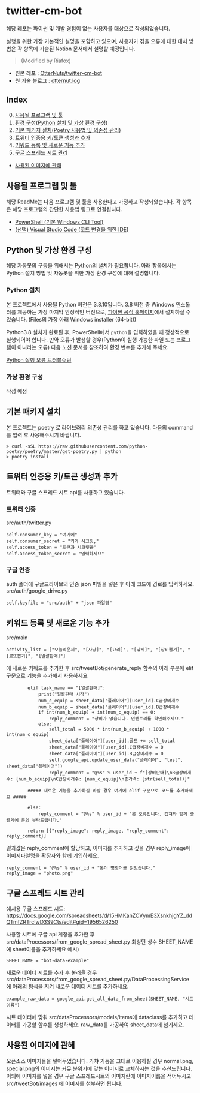 # twitter-cm-bot

해당 레포는 파이썬 및 개발 경험이 없는 사용자를 대상으로 작성되었습니다.

실행을 위한 가장 기본적인 설명을 포함하고 있으며, 사용자가 겪을 오류에 대한 대처 방법은 각 항목에 기술된 Notion 문서에서 설명할 예정입니다.

> (Modified by Riafox)

- 원본 레포 : [OtterNuts/twitter-cm-bot](https://github.com/OtterNuts/twitter-cm-bot)
- 원 기술 블로그 : [otternut.log](https://velog.io/@otternut/%ED%8A%B8%EC%9C%84%ED%84%B0%EB%A1%9C-trpg%EA%B2%8C%EC%9E%84%EC%9A%A9-%EB%B4%87%EC%9D%84-%EB%A7%8C%EB%93%A4%EC%96%B4%EB%B3%B4%EC%9E%90-0-%EB%93%A4%EC%96%B4%EA%B0%80%EA%B8%B0)


## Index

0. [사용될 프로그램 및 툴](#사용될-프로그램-및-툴)
1. [환경 구성(Python 설치 및 가상 환경 구성)](#Python-및-가상-환경-구성)
2. [기본 패키지 설치(Poetry 사용법 및 의존성 관리)](#기본-패키지-설치)
3. [트위터 인증용 키/토큰 생성과 추가](#트위터-인증용-키/토큰-생성과-추가)
4. [키워드 등록 및 새로운 기능 추가](#키워드-등록-및-새로운-기능-추가)
5. [구글 스프레드 시트 관리](#구글-스프레드-시트-관리)
- [사용된 이미지에 관해](#사용된-이미지에-관해)

## 사용될 프로그램 및 툴

해당 ReadMe는 다음 프로그램 및 툴을 사용한다고 가정하고 작성되었습니다. 각 항목은 해당 프로그램의 간단한 사용법 링크로 연결됩니다.

- [PowerShell (기본 Windows CLI Tool)](https://appia.tistory.com/409)
- [(선택) Visual Studio Code (코드 변경을 위한 IDE)](https://m.blog.naver.com/cjsksk3113/222360517100)

## Python 및 가상 환경 구성

해당 자동봇의 구동을 위해서는 Python의 설치가 필요합니다. 아래 항목에서는 Python 설치 방법 및 자동봇을 위한 가상 환경 구성에 대해 설명합니다.

### Python 설치

본 프로젝트에서 사용될 Python 버전은 3.8.10입니다. 3.8 버전 중 Windows 인스톨러를 제공하는 가장 마지막 안정적인 버전으로, [파이썬 공식 홈페이지](https://www.python.org/downloads/release/python-3810/)에서 설치하실 수 있습니다. (Files의 가장 아래 Windows installer (64-bit))

Python3.8 설치가 완료된 후, PowerShell에서 ```python```을 입력하였을 때 정상적으로 실행되어야 합니다. 만약 오류가 발생할 경우(Python이 실행 가능한 파일 또는 프로그램이 아니라는 오류) 다음 노션 문서를 참조하여 환경 변수를 추가해 주세요.

[Python 실행 오류 트러블슈팅](https://www.notion.so/Python-f396637ef5b04e909720a4d6e6bfed48)

### 가상 환경 구성

작성 예정

## 기본 패키지 설치

본 프로젝트는 poetry 로 라이브러리 의존성 관리를 하고 있습니다. 다음의 command를 입력 후 사용해주시기 바랍니다.

```
> curl -sSL https://raw.githubusercontent.com/python-poetry/poetry/master/get-poetry.py | python
> poetry install
```

## 트위터 인증용 키/토큰 생성과 추가

트위터와 구글 스프레드 시트 api를 사용하고 있습니다.

### 트위터 인증
src/auth/twitter.py

```
self.consumer_key = "여기에"
self.consumer_secret = "키와 시크릿,"
self.access_token = "토큰과 시크릿을"
self.access_token_secret = "입력하세요"

```

### 구글 인증
auth 폴더에 구글드라이브의 인증 json 파일을 넣은 후 아래 코드에 경로를 입력하세요.
src/auth/google_drive.py

```
self.keyfile = "src/auth" + "json 파일명"
```

## 키워드 등록 및 새로운 기능 추가
src/main
```
activity_list = ["오늘의운세", "[사냥]", "[요리]", "[낚시]", "[장비뽑기]", "[로또뽑기]", "[일괄판매]"]

```
에 새로운 키워드를 추가한 후 src/tweetBot/generate_reply 함수의 아래 부분에 elif 구문으로 기능을 추가해서 사용하세요

```
        elif task_name == "[일괄판매]":
            print("일괄판매 시작")
            num_c_equip = sheet_data["플레이어"][user_id].C급장비개수
            num_b_equip = sheet_data["플레이어"][user_id].B급장비개수
            if int(num_b_equip) + int(num_c_equip) == 0:
                reply_comment = "장비가 없습니다. 인벤토리를 확인해주세요."
            else:
                sell_total = 5000 * int(num_b_equip) + 1000 * int(num_c_equip)
                sheet_data["플레이어"][user_id].골드 += sell_total
                sheet_data["플레이어"][user_id].C급장비개수 = 0
                sheet_data["플레이어"][user_id].B급장비개수 = 0
                self.google_api.update_user_data("플레이어", "test", sheet_data["플레이어"])
                reply_comment = "@%s" % user_id + f"[장비판매]\nB급장비개수: {num_b_equip}\nC급장비개수: {num_c_equip}\n총가격: {str(sell_total)}"

        ##### 새로운 기능을 추가하길 바랄 경우 여기에 elif 구문으로 코드를 추가하세요 #####

        else:
            reply_comment = "@%s" % user_id + "봇 오류입니다. 캡쳐와 함께 총괄계에 문의 부탁드립니다."

        return [{"reply_image": reply_image, "reply_comment": reply_comment}]
```

결과값은 reply_comment에 할당하고, 이미지를 추가하고 싶을 경우 reply_image에 이미지파일명을 확장자와 함께 기입하세요.

```
reply_comment = "@%s" % user_id + "봇이 명령어를 읽었습니다."
reply_image = "photo.png"
```

## 구글 스프레드 시트 관리
예시용 구글 스프레드 시트: https://docs.google.com/spreadsheets/d/15HMKanZCVymE3XsnkhjgYZ_ddQTmfZRTrclwD3S9Cts/edit#gid=1956526250

사용할 시트에 구글 api 계정을 추가한 후 src/dataProcessors/from_google_spread_sheet.py 최상단 상수 SHEET_NAME에 sheet이름을 추가하세요
예시)

```
SHEET_NAME = "bot-data-example"

```

새로운 데이터 시트를 추가 후 불러올 경우 src/dataProcessors/from_google_spread_sheet.py/DataProcessingService 에 아래의 형식을 지켜 새로운 데이터 시트를 추가하세요.

```
example_raw_data = google_api.get_all_data_from_sheet(SHEET_NAME, "시트이름")
```
시트 데이터에 맞춰 src/dataProcessors/models/items에 dataclass를 추가하고 데이터를 가공할 함수를 생성하세요.
raw_data를 가공하여 sheet_data에 넘기세요.

## 사용된 이미지에 관해
오픈소스 이미지들을 넣어두었습니다. 가챠 기능을 그대로 이용하실 경우 normal.png, special.png의 이미지는 커뮤 분위기에 맞는 이미지로 교체하시는 것을 추천드립니다.
이외에 이미지를 넣을 경우 구글 스프레드시트의 이미지란에 이미지이름을 적어두시고 src/tweetBot/images 에 이미지를 첨부하면 됩니다.